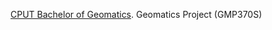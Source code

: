 [CPUT Bachelor of Geomatics](https://www.cput.ac.za/academic/faculties/engineering/departments/civil). Geomatics Project (GMP370S)
